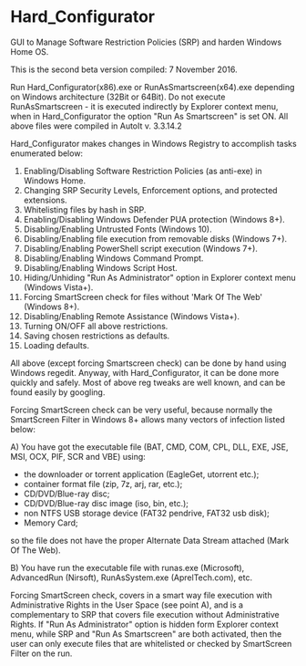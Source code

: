 # Hard_Configurator
GUI to Manage Software Restriction Policies (SRP) and harden Windows Home OS.

This is the second beta version compiled: 7 November 2016.

Run Hard_Configurator(x86).exe or RunAsSmartscreen(x64).exe depending on Windows architecture (32Bit or 64Bit). Do not execute RunAsSmartscreen - it is executed indirectly by Explorer context menu, when in Hard_Configurator the option "Run As Smartscreen" is set ON.
All above files were compiled in AutoIt v. 3.3.14.2

Hard_Configurator makes changes in Windows Registry to accomplish tasks enumerated below:

1. Enabling/Disabling Software Restriction Policies (as anti-exe) in Windows Home.
2. Changing SRP Security Levels, Enforcement options, and protected extensions.
3. Whitelisting files by hash in SRP.
4. Enabling/Disabling Windows Defender PUA protection (Windows 8+).
5. Disabling/Enabling Untrusted Fonts (Windows 10).
6. Disabling/Enabling file execution from removable disks (Windows 7+).
7. Disabling/Enabling PowerShell script execution (Windows 7+).
8. Disabling/Enabling Windows Command Prompt.
9. Disabling/Enabling Windows Script Host.
10. Hiding/Unhiding "Run As Administrator" option in Explorer context menu (Windows Vista+).
11. Forcing SmartScreen check for files without 'Mark Of The Web' (Windows 8+).
12. Disabling/Enabling Remote Assistance (Windows Vista+).
13. Turning ON/OFF  all above restrictions.
14. Saving chosen restrictions as defaults.
15. Loading defaults.

All above (except forcing Smartscreen check) can be done by hand using Windows regedit. Anyway, with Hard_Configurator, it can be done more quickly and safely. Most of above reg tweaks are well known, and can be found easily by googling.

Forcing SmartScreen check can be very useful, because normally the SmartScreen Filter in Windows 8+ allows many vectors of infection listed below:

A) You have got the executable file (BAT, CMD, COM, CPL, DLL, EXE, JSE, MSI, OCX, PIF, SCR and VBE) using:
* the downloader or torrent application (EagleGet, utorrent etc.);
* container format file (zip, 7z, arj, rar, etc.);
* CD/DVD/Blue-ray disc;
* CD/DVD/Blue-ray disc image (iso, bin, etc.);
* non NTFS USB storage device (FAT32 pendrive, FAT32 usb disk);
* Memory Card;

so the file does not have the proper Alternate Data Stream attached (Mark Of The Web).

B) You have run the executable file with runas.exe (Microsoft), AdvancedRun (Nirsoft), RunAsSystem.exe (AprelTech.com), etc.

Forcing SmartScreen check, covers in a smart way file execution with Administrative Rights in the User Space (see point A), and is a complementary to SRP that covers file execution without Administrative Rights. If "Run As Administrator" option is hidden form Explorer context menu, while SRP and "Run As Smartscreen" are both activated, then the user can only execute files that are whitelisted or checked by SmartScreen Filter on the run.

